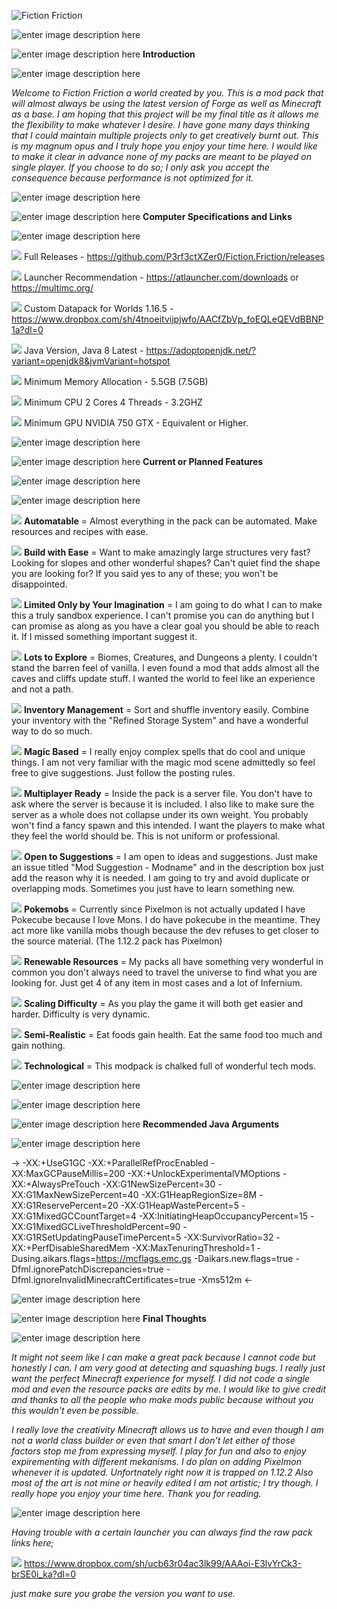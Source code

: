 
![Fiction Friction](https://i.imgur.com/0yJBr1V.png)

![enter image description here](https://i.imgur.com/tHGfaoN.png)

![enter image description here](https://i.imgur.com/9uyo9Jn.png) **Introduction**

![enter image description here](https://i.imgur.com/tHGfaoN.png)

*Welcome to Fiction Friction a world created by you. This is a mod pack that will almost always be using the latest version of Forge as well as Minecraft as a base. I am hoping that this project will be my final title as it allows me the flexibility to make whatever I desire. I have gone many days thinking that I could maintain multiple projects only to get creatively burnt out. This is my magnum opus and I truly hope you enjoy your time here. I would like to make it clear in advance none of my packs are meant to be played on single player. If you choose to do so; I only ask you accept the consequence because performance is not optimized for it.*

![enter image description here](https://i.imgur.com/tHGfaoN.png)

![enter image description here](https://i.imgur.com/QgaM1NX.png) **Computer Specifications and Links**

![enter image description here](https://i.imgur.com/tHGfaoN.png)

![](https://i.imgur.com/b8OArlU.png) Full Releases - https://github.com/P3rf3ctXZer0/Fiction.Friction/releases

![](https://i.imgur.com/b8OArlU.png) Launcher Recommendation - https://atlauncher.com/downloads or https://multimc.org/

![](https://i.imgur.com/b8OArlU.png) Custom Datapack for Worlds 1.16.5 - https://www.dropbox.com/sh/4tnoeitvijpjwfo/AACfZbVp_foEQLeQEVdBBNP1a?dl=0

![](https://i.imgur.com/b8OArlU.png) Java Version, Java 8 Latest - https://adoptopenjdk.net/?variant=openjdk8&jvmVariant=hotspot

![](https://i.imgur.com/b8OArlU.png) Minimum Memory Allocation - 5.5GB (7.5GB)

![](https://i.imgur.com/b8OArlU.png) Minimum CPU 2 Cores 4 Threads - 3.2GHZ

![](https://i.imgur.com/b8OArlU.png) Minimum GPU NVIDIA 750 GTX - Equivalent or Higher.

![enter image description here](https://i.imgur.com/tHGfaoN.png)

![enter image description here](https://i.imgur.com/mKieznA.png) **Current or Planned Features**

![enter image description here](https://i.imgur.com/tHGfaoN.png)

![enter image description here](https://i.imgur.com/egHaIoq.png)

![](https://i.imgur.com/b8OArlU.png) **Automatable** = Almost everything in the pack can be automated. Make resources and recipes with ease.

![](https://i.imgur.com/b8OArlU.png) **Build with Ease** = Want to make amazingly large structures very fast? Looking for slopes and other wonderful shapes? Can't quiet find the shape you are looking for? If you said yes to any of these; you won't be disappointed.

![](https://i.imgur.com/b8OArlU.png) **Limited Only by Your Imagination** = I am going to do what I can to make this a truly sandbox experience. I can't promise you can do anything but I can promise as along as you have a clear goal you should be able to reach it. If I missed something important suggest it.

![](https://i.imgur.com/b8OArlU.png) **Lots to Explore** = Biomes, Creatures, and Dungeons a plenty. I couldn't stand the barren feel of vanilla. I even found a mod that adds almost all the caves and cliffs update stuff. I wanted the world to feel like an experience and not a path.

![](https://i.imgur.com/b8OArlU.png) **Inventory Management** = Sort and shuffle inventory easily. Combine your inventory with the "Refined Storage System" and have a wonderful way to do so much.

![](https://i.imgur.com/b8OArlU.png) **Magic Based** = I really enjoy complex spells that do cool and unique things. I am not very familiar with the magic mod scene admittedly so feel free to give suggestions. Just follow the posting rules.

![](https://i.imgur.com/b8OArlU.png) **Multiplayer Ready** = Inside the pack is a server file. You don't have to ask where the server is because it is included. I also like to make sure the server as a whole does not collapse under its own weight. You probably won't find a fancy spawn and this intended. I want the players to make what they feel the world should be. This is not uniform or professional.

![](https://i.imgur.com/b8OArlU.png) **Open to Suggestions** = I am open to ideas and suggestions. Just make an issue titled "Mod Suggestion - Modname" and in the description box just add the reason why it is needed. I am going to try and avoid duplicate or overlapping mods. Sometimes you just have to learn something new.

![](https://i.imgur.com/b8OArlU.png) **Pokemobs** = Currently since Pixelmon is not actually updated I have Pokecube because I love Mons. I do have pokecube in the meantime. They act more like vanilla mobs though because the dev refuses to get closer to the source material. (The 1.12.2 pack has Pixelmon)

![](https://i.imgur.com/b8OArlU.png) **Renewable Resources** = My packs all have something very wonderful in common you don't always need to travel the universe to find what you are looking for. Just get 4 of any item in most cases and a lot of Infernium.

![](https://i.imgur.com/b8OArlU.png) **Scaling Difficulty** = As you play the game it will both get easier and harder. Difficulty is very dynamic.

![](https://i.imgur.com/b8OArlU.png) **Semi-Realistic** = Eat foods gain health. Eat the same food too much and gain nothing.

![](https://i.imgur.com/b8OArlU.png) **Technological** = This modpack is chalked full of wonderful tech mods.

![enter image description here](https://i.imgur.com/aEeBX9H.png)

![enter image description here](https://i.imgur.com/tHGfaoN.png)

![enter image description here](https://i.imgur.com/dcd8E4X.png) **Recommended Java Arguments**

![enter image description here](https://i.imgur.com/tHGfaoN.png)

-> -XX:+UseG1GC -XX:+ParallelRefProcEnabled -XX:MaxGCPauseMillis=200 -XX:+UnlockExperimentalVMOptions -XX:+AlwaysPreTouch -XX:G1NewSizePercent=30 -XX:G1MaxNewSizePercent=40 -XX:G1HeapRegionSize=8M -XX:G1ReservePercent=20 -XX:G1HeapWastePercent=5 -XX:G1MixedGCCountTarget=4 -XX:InitiatingHeapOccupancyPercent=15 -XX:G1MixedGCLiveThresholdPercent=90 -XX:G1RSetUpdatingPauseTimePercent=5 -XX:SurvivorRatio=32 -XX:+PerfDisableSharedMem -XX:MaxTenuringThreshold=1 -Dusing.aikars.flags=https://mcflags.emc.gs -Daikars.new.flags=true -Dfml.ignorePatchDiscrepancies=true -Dfml.ignoreInvalidMinecraftCertificates=true -Xms512m <-

![enter image description here](https://i.imgur.com/tHGfaoN.png)

![enter image description here](https://i.imgur.com/RhO3lP8.png) **Final Thoughts**

![enter image description here](https://i.imgur.com/tHGfaoN.png)

*It might not seem like I can make a great pack because I cannot code but honestly I can. I am very good at detecting and squashing bugs. I really just want the perfect Minecraft experience for myself. I did not code a single mod and even the resource packs are edits by me. I would like to give credit and thanks to all the people who make mods public because without you this wouldn't even be possible.*

*I really love the creativity Minecraft allows us to have and even though I am not a world class builder or even that smart I don't let either of those factors stop me from expressing myself. I play for fun and also to enjoy expirementing with different mekanisms. I do plan on adding Pixelmon whenever it is updated. Unfortnately right now it is trapped on 1.12.2 Also most of the art is not mine or heavily edited I am not artistic; I try though. I really hope you enjoy your time here. Thank you for reading.*

![enter image description here](https://i.imgur.com/tHGfaoN.png)

*Having trouble with a certain launcher you can always find the raw pack links here;*

![](https://i.imgur.com/b8OArlU.png) https://www.dropbox.com/sh/ucb63r04ac3lk99/AAAoi-E3lvYrCk3-brSE0i_ka?dl=0

*just make sure you grabe the version you want to use.*
